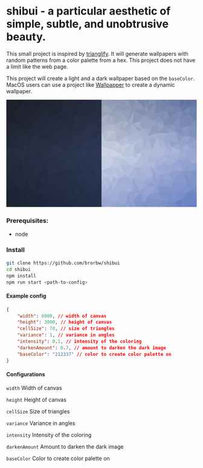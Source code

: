 # shibui - a particular aesthetic of simple, subtle, and unobtrusive beauty.

This small project is inspired by [trianglify](https://trianglify.io/). It will generate wallpapers with random patterns from a color palette from a hex.
This project does not have a limit like the web page.

This project will create a light and a dark wallpaper based on the `baseColor`. MacOS users can use a project like [Wallpapper](https://github.com/mczachurski/wallpapper) to create a dynamic wallpaper.

![Side by side, dark and light](./example/Split.png)

### Prerequisites: 
- node

### Install

``` sh 
git clone https://github.com/brorbw/shibui
cd shibui
npm install
npm run start <path-to-config>
```

#### Example config

``` json
{
	"width": 6000, // width of canvas
	"height": 3000, // height of canvas
	"cellSize": 70, // size of triangles
	"variance": 1, // variance in angles
	"intensity": 0.1, // intensity of the coloring
	"darkenAmount": 0.7, // amount to darken the dark image 
	"baseColor": "212337" // color to create color palette on
}
```

#### Configurations


`width`
Width of canvas

`height`
Height of canvas

`cellSize`
Size of triangles

`variance`
Variance in angles

`intensity`
Intensity of the coloring

`darkenAmount`
Amount to darken the dark image

`baseColor`
Color to create color palette on
